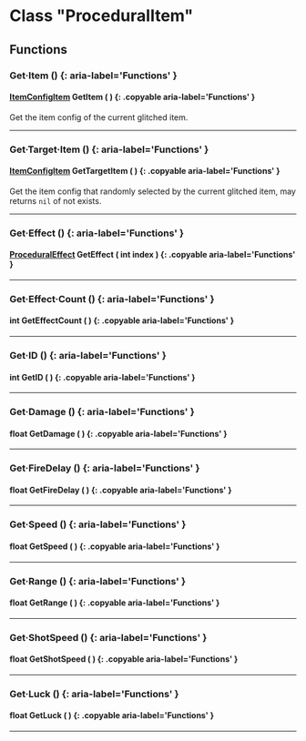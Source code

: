 # Class "ProceduralItem"

## Functions
### Get·Item () {: aria-label='Functions' }
#### [ItemConfigItem](https://wofsauge.github.io/IsaacDocs/rep/ItemConfig_Item.html) GetItem ( ) {: .copyable aria-label='Functions' }
Get the item config of the current glitched item.

___
### Get·Target·Item () {: aria-label='Functions' }
#### [ItemConfigItem](https://wofsauge.github.io/IsaacDocs/rep/ItemConfig_Item.html) GetTargetItem ( ) {: .copyable aria-label='Functions' }
Get the item config that randomly selected by the current glitched item, may returns `nil` of not exists.

___
### Get·Effect () {: aria-label='Functions' }
#### [ProceduralEffect](ProceduralEffect.md) GetEffect ( int index ) {: .copyable aria-label='Functions' }

___
### Get·Effect·Count () {: aria-label='Functions' }
#### int GetEffectCount ( ) {: .copyable aria-label='Functions' }

___
### Get·ID () {: aria-label='Functions' }
#### int GetID ( ) {: .copyable aria-label='Functions' }

___
### Get·Damage () {: aria-label='Functions' }
#### float GetDamage ( ) {: .copyable aria-label='Functions' }

___
### Get·FireDelay () {: aria-label='Functions' }
#### float GetFireDelay ( ) {: .copyable aria-label='Functions' }

___
### Get·Speed () {: aria-label='Functions' }
#### float GetSpeed ( ) {: .copyable aria-label='Functions' }

___
### Get·Range () {: aria-label='Functions' }
#### float GetRange ( ) {: .copyable aria-label='Functions' }

___
### Get·ShotSpeed () {: aria-label='Functions' }
#### float GetShotSpeed ( ) {: .copyable aria-label='Functions' }

___
### Get·Luck () {: aria-label='Functions' }
#### float GetLuck ( ) {: .copyable aria-label='Functions' }

___